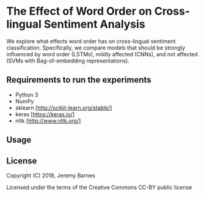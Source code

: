 The Effect of Word Order on Cross-lingual Sentiment Analysis
==============

We explore what effects word order has on cross-lingual sentiment classification.
Specifically, we compare models that should be strongly influenced by word order (LSTMs), mildly affected (CNNs), 
and not affected (SVMs with Bag-of-embedding representations).


Requirements to run the experiments
--------
- Python 3
- NumPy
- sklearn [http://scikit-learn.org/stable/]
- keras [https://keras.io/]
- nltk [http://www.nltk.org/]



Usage
--------



License
-------

Copyright (C) 2018, Jeremy Barnes

Licensed under the terms of the Creative Commons CC-BY public license
